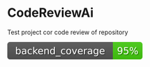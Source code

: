 # CodeReviewAi

Test project cor code review of repository 


[![Backend Coverage Status](app/coverage.svg)](app/coverage.svg)